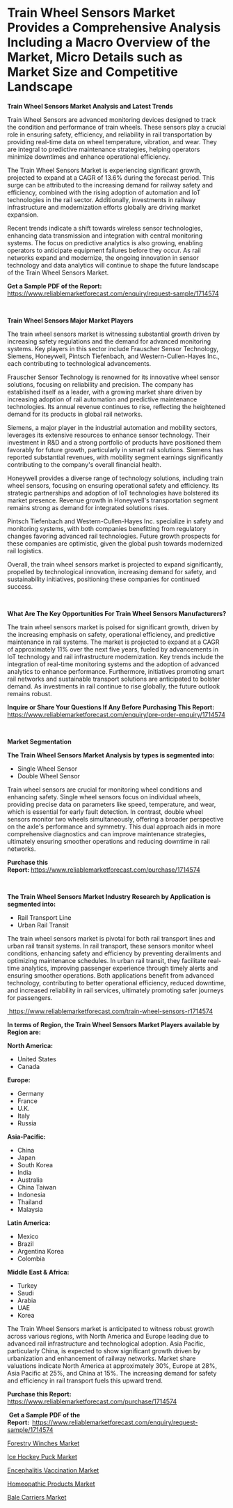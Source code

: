 <p><h1>Train Wheel Sensors Market Provides a Comprehensive Analysis Including a Macro Overview of the Market, Micro Details such as Market Size and Competitive Landscape</h1></p><p><strong>Train Wheel Sensors Market Analysis and Latest Trends</strong></p>
<p><p>Train Wheel Sensors are advanced monitoring devices designed to track the condition and performance of train wheels. These sensors play a crucial role in ensuring safety, efficiency, and reliability in rail transportation by providing real-time data on wheel temperature, vibration, and wear. They are integral to predictive maintenance strategies, helping operators minimize downtimes and enhance operational efficiency.</p><p>The Train Wheel Sensors Market is experiencing significant growth, projected to expand at a CAGR of 13.6% during the forecast period. This surge can be attributed to the increasing demand for railway safety and efficiency, combined with the rising adoption of automation and IoT technologies in the rail sector. Additionally, investments in railway infrastructure and modernization efforts globally are driving market expansion.</p><p>Recent trends indicate a shift towards wireless sensor technologies, enhancing data transmission and integration with central monitoring systems. The focus on predictive analytics is also growing, enabling operators to anticipate equipment failures before they occur. As rail networks expand and modernize, the ongoing innovation in sensor technology and data analytics will continue to shape the future landscape of the Train Wheel Sensors Market.</p></p>
<p><strong>Get a Sample PDF of the Report:&nbsp;</strong> <a href="https://www.reliablemarketforecast.com/enquiry/request-sample/1714574?utm_campaign=1170&utm_medium=2&utm_source=Github&utm_content=ia&utm_term=22102024&utm_id=train-wheel-sensors">https://www.reliablemarketforecast.com/enquiry/request-sample/1714574</a></p>
<p>&nbsp;</p>
<p><strong>Train Wheel Sensors Major Market Players</strong></p>
<p><p>The train wheel sensors market is witnessing substantial growth driven by increasing safety regulations and the demand for advanced monitoring systems. Key players in this sector include Frauscher Sensor Technology, Siemens, Honeywell, Pintsch Tiefenbach, and Western-Cullen-Hayes Inc., each contributing to technological advancements.</p><p>Frauscher Sensor Technology is renowned for its innovative wheel sensor solutions, focusing on reliability and precision. The company has established itself as a leader, with a growing market share driven by increasing adoption of rail automation and predictive maintenance technologies. Its annual revenue continues to rise, reflecting the heightened demand for its products in global rail networks.</p><p>Siemens, a major player in the industrial automation and mobility sectors, leverages its extensive resources to enhance sensor technology. Their investment in R&D and a strong portfolio of products have positioned them favorably for future growth, particularly in smart rail solutions. Siemens has reported substantial revenues, with mobility segment earnings significantly contributing to the company's overall financial health.</p><p>Honeywell provides a diverse range of technology solutions, including train wheel sensors, focusing on ensuring operational safety and efficiency. Its strategic partnerships and adoption of IoT technologies have bolstered its market presence. Revenue growth in Honeywell's transportation segment remains strong as demand for integrated solutions rises.</p><p>Pintsch Tiefenbach and Western-Cullen-Hayes Inc. specialize in safety and monitoring systems, with both companies benefitting from regulatory changes favoring advanced rail technologies. Future growth prospects for these companies are optimistic, given the global push towards modernized rail logistics.</p><p>Overall, the train wheel sensors market is projected to expand significantly, propelled by technological innovation, increasing demand for safety, and sustainability initiatives, positioning these companies for continued success.</p></p>
<p>&nbsp;</p>
<p><strong>What Are The Key Opportunities For Train Wheel Sensors Manufacturers?</strong></p>
<p><p>The train wheel sensors market is poised for significant growth, driven by the increasing emphasis on safety, operational efficiency, and predictive maintenance in rail systems. The market is projected to expand at a CAGR of approximately 11% over the next five years, fueled by advancements in IoT technology and rail infrastructure modernization. Key trends include the integration of real-time monitoring systems and the adoption of advanced analytics to enhance performance. Furthermore, initiatives promoting smart rail networks and sustainable transport solutions are anticipated to bolster demand. As investments in rail continue to rise globally, the future outlook remains robust.</p></p>
<p><strong>Inquire or Share Your Questions If Any Before Purchasing This Report:</strong> <a href="https://www.reliablemarketforecast.com/enquiry/pre-order-enquiry/1714574?utm_campaign=1170&utm_medium=2&utm_source=Github&utm_content=ia&utm_term=22102024&utm_id=train-wheel-sensors">https://www.reliablemarketforecast.com/enquiry/pre-order-enquiry/1714574</a></p>
<p>&nbsp;</p>
<p><strong>Market Segmentation</strong></p>
<p><strong>The Train Wheel Sensors Market Analysis by types is segmented into:</strong></p>
<p><ul><li>Single Wheel Sensor</li><li>Double Wheel Sensor</li></ul></p>
<p><p>Train wheel sensors are crucial for monitoring wheel conditions and enhancing safety. Single wheel sensors focus on individual wheels, providing precise data on parameters like speed, temperature, and wear, which is essential for early fault detection. In contrast, double wheel sensors monitor two wheels simultaneously, offering a broader perspective on the axle's performance and symmetry. This dual approach aids in more comprehensive diagnostics and can improve maintenance strategies, ultimately ensuring smoother operations and reducing downtime in rail networks.</p></p>
<p><strong>Purchase this Report:&nbsp;</strong><a href="https://www.reliablemarketforecast.com/purchase/1714574?utm_campaign=1170&utm_medium=2&utm_source=Github&utm_content=ia&utm_term=22102024&utm_id=train-wheel-sensors">https://www.reliablemarketforecast.com/purchase/1714574</a></p>
<p>&nbsp;</p>
<p><strong>The Train Wheel Sensors Market Industry Research by Application is segmented into:</strong></p>
<p><ul><li>Rail Transport Line</li><li>Urban Rail Transit</li></ul></p>
<p><p>The train wheel sensors market is pivotal for both rail transport lines and urban rail transit systems. In rail transport, these sensors monitor wheel conditions, enhancing safety and efficiency by preventing derailments and optimizing maintenance schedules. In urban rail transit, they facilitate real-time analytics, improving passenger experience through timely alerts and ensuring smoother operations. Both applications benefit from advanced technology, contributing to better operational efficiency, reduced downtime, and increased reliability in rail services, ultimately promoting safer journeys for passengers.</p></p>
<p><a href="https://www.reliablemarketforecast.com/train-wheel-sensors-r1714574?utm_campaign=1170&utm_medium=2&utm_source=Github&utm_content=ia&utm_term=22102024&utm_id=train-wheel-sensors">&nbsp;https://www.reliablemarketforecast.com/train-wheel-sensors-r1714574</a></p>
<p><strong>In terms of Region, the Train Wheel Sensors Market Players available by Region are:</strong></p>
<p>
    <p> <strong> North America: </strong>
        <ul>
            <li>United States</li>
            <li>Canada</li>
        </ul>
        </p> 
    <p> <strong> Europe: </strong>
        <ul>
            <li>Germany</li>
            <li>France</li>
            <li>U.K.</li>
            <li>Italy</li>
            <li>Russia</li>
        </ul>
        </p> 
    <p> <strong> Asia-Pacific: </strong>
        <ul>
            <li>China</li>
            <li>Japan</li>
            <li>South Korea</li>
            <li>India</li>
            <li>Australia</li>
            <li>China Taiwan</li>
            <li>Indonesia</li>
            <li>Thailand</li>
            <li>Malaysia</li>
        </ul>
        </p> 
    <p> <strong> Latin America: </strong>
        <ul>
            <li>Mexico</li>
            <li>Brazil</li>
            <li>Argentina Korea</li>
            <li>Colombia</li>
        </ul>
        </p> 
    <p> <strong> Middle East & Africa: </strong>
        <ul>
            <li>Turkey</li>
            <li>Saudi</li>
            <li>Arabia</li>
            <li>UAE</li>
            <li>Korea</li>
        </ul>
    </p>
    </p>
<p><p>The Train Wheel Sensors market is anticipated to witness robust growth across various regions, with North America and Europe leading due to advanced rail infrastructure and technological adoption. Asia Pacific, particularly China, is expected to show significant growth driven by urbanization and enhancement of railway networks. Market share valuations indicate North America at approximately 30%, Europe at 28%, Asia Pacific at 25%, and China at 15%. The increasing demand for safety and efficiency in rail transport fuels this upward trend.</p></p>
<p><strong>Purchase this Report: </strong><a href="https://www.reliablemarketforecast.com/purchase/1714574?utm_campaign=1170&utm_medium=2&utm_source=Github&utm_content=ia&utm_term=22102024&utm_id=train-wheel-sensors">https://www.reliablemarketforecast.com/purchase/1714574</a></p>
<p>&nbsp;<strong>Get a Sample PDF of the Report:&nbsp;&nbsp;</strong><a href="https://www.reliablemarketforecast.com/enquiry/request-sample/1714574?utm_campaign=1170&utm_medium=2&utm_source=Github&utm_content=ia&utm_term=22102024&utm_id=train-wheel-sensors">https://www.reliablemarketforecast.com/enquiry/request-sample/1714574</a></p>
<p><strong></strong></p>
<p><p><a href="https://github.com/birroctaymonyj/Market-Research-Report-List-1/blob/main/forestry-winches-market.md?utm_campaign=1170&utm_medium=2&utm_source=Github&utm_content=ia&utm_term=22102024&utm_id=train-wheel-sensors">Forestry Winches Market</a></p><p><a href="https://github.com/bramarquesw0f/Market-Research-Report-List-1/blob/main/ice-hockey-puck-market.md?utm_campaign=1170&utm_medium=2&utm_source=Github&utm_content=ia&utm_term=22102024&utm_id=train-wheel-sensors">Ice Hockey Puck Market</a></p><p><a href="https://www.linkedin.com/pulse/encephalitis-vaccination-market-research-report-2024-2031-oqkec?utm_campaign=1170&utm_medium=2&utm_source=Github&utm_content=ia&utm_term=22102024&utm_id=train-wheel-sensors">Encephalitis Vaccination Market</a></p><p><a href="https://www.linkedin.com/pulse/homeopathic-products-market-size-share-analysis-growth-trends-qp9nc?utm_campaign=1170&utm_medium=2&utm_source=Github&utm_content=ia&utm_term=22102024&utm_id=train-wheel-sensors">Homeopathic Products Market</a></p><p><a href="https://issuu.com/reportprime-2/docs/bale-carriers-market-size-2030.pptx_b702bf62658412?utm_campaign=1170&utm_medium=2&utm_source=Github&utm_content=ia&utm_term=22102024&utm_id=train-wheel-sensors">Bale Carriers Market</a></p></p>